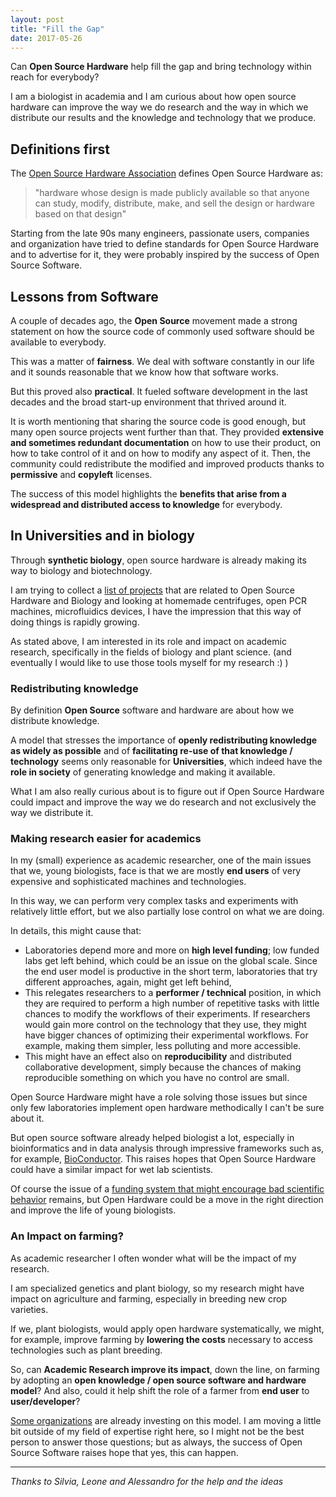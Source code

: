 ```yaml
---
layout: post
title: "Fill the Gap"
date: 2017-05-26
---
```


Can **Open Source Hardware** help fill the gap and bring technology within
reach for everybody?

I am a biologist in academia and I am curious about how open source hardware
can improve the way we do research and the way in which we distribute our
results and the knowledge and technology that we produce.

## Definitions first

The [Open Source Hardware Association](https://www.oshwa.org) defines Open Source
Hardware as:

> "hardware whose design is made publicly available so that anyone can study, modify, distribute, make, and sell the design or hardware based on that design"  

Starting from the late 90s many engineers, passionate users, companies and
organization have tried to define standards for Open Source Hardware and to
advertise for it, they were probably inspired by the success of Open Source
Software.

## Lessons from Software

A couple of decades ago, the **Open Source** movement made a strong
statement on how the source code of commonly used software should be
available to everybody.

This was a matter of **fairness**. We deal with software constantly in our
life and it sounds reasonable that we know how that software works.

But this proved also **practical**. It fueled software development in the
last decades and the broad start-up environment that thrived around it.

It is worth mentioning that sharing the source code is good enough, but many
open source projects went further than that.
They provided **extensive and sometimes redundant documentation** on how to use
their product, on how to take
control of it and on how to modify any aspect of it.
Then, the community could redistribute the modified and improved products thanks to **permissive** and **copyleft** licenses.

The success of this model highlights the **benefits that
arise from a widespread and distributed access to knowledge** for everybody.


## In Universities and in biology

Through **synthetic biology**, open source hardware is already making its way to
biology and biotechnology.

I am trying to collect a [list of projects](https://othomantegazza.github.io/open-hardware-bio.html)
that are related to Open Source Hardware and Biology and looking at homemade
centrifuges, open PCR machines, microfluidics devices, I have the impression that
this way of doing things is rapidly growing.

As stated above, I am interested in its role and impact on academic research,
specifically in the fields of biology and plant science. (and eventually I would
like to use those tools myself for my research :) )

### Redistributing knowledge

By definition **Open Source** software and hardware are about how we distribute
knowledge.

A model that stresses the importance of **openly
redistributing knowledge as widely as possible** and of **facilitating
re-use of that knowledge / technology** seems only reasonable for
**Universities**, which indeed have the **role in society** of generating knowledge and making it available.

What I am also really curious about is to figure out if Open Source Hardware could impact and improve the way we do research and not exclusively the way we distribute it.


### Making research easier for academics

In my (small) experience as academic researcher, one of the main issues that
we, young biologists, face is that we are mostly **end users** of very
expensive and sophisticated machines and technologies.

In this way, we can perform very complex tasks and experiments with relatively
little effort, but we also partially lose control on what we are doing.

In details, this might cause that:

- Laboratories depend more and more on **high level funding**;
  low funded labs get left behind, which could be an issue on the global scale.
  Since the end user model is productive in the short term, laboratories that try
  different approaches, again, might get left behind,
- This relegates researchers to a **performer / technical** position, in
  which they are required to perform a high number of repetitive tasks with
  little chances to modify the workflows of their experiments. If researchers would gain
  more control on the technology that they use, they might have bigger chances of optimizing their experimental workflows. For example, making them simpler, less polluting and more accessible.
- This might have an effect also on **reproducibility** and distributed
  collaborative development, simply because the chances of making
  reproducible something on which you have no control are small.

Open Source Hardware might have a role solving those issues but since only few laboratories implement open hardware methodically I can't be sure about it.

But open source software already helped biologist a lot, especially in
bioinformatics and in data analysis through impressive frameworks such as,
for example, [BioConductor](http://bioconductor.org/). This raises hopes that
Open Source Hardware could have a similar impact for wet lab scientists.

Of course the issue of a [funding system that might encourage bad scientific behavior](https://simplystatistics.org/2016/02/16/when-it-comes-to-science-its-the-economy-stupid/)
remains, but Open Hardware could be a move in the
right direction and improve the life of young biologists.

### An Impact on farming?

As academic researcher I often wonder what will be the impact of my research.

I am specialized genetics and plant biology, so my research might have impact on
agriculture and farming, especially in breeding new crop varieties.

If we, plant biologists, would apply open hardware systematically, we might, for
example, improve farming by **lowering the costs** necessary to access technologies such
as plant breeding.

So, can **Academic Research improve its impact**, down the
line, on farming by adopting an **open knowledge / open source software and
hardware model**? And also, could it help shift the role of a farmer from **end user** to **user/developer**?

[Some organizations](http://greenwave.org/) are already investing on this
model. I am moving a little bit outside of my field of expertise right here,
so I might not be the best person to answer those questions; but as always,
the success of Open Source Software raises hope that yes, this can happen.

---

*Thanks to Silvia, Leone and Alessandro for the help and the ideas*

